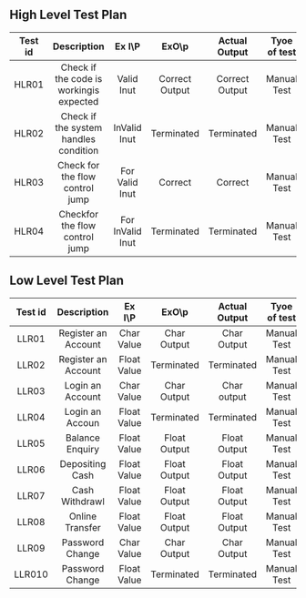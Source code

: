 ## High Level Test Plan
|Test id|Description|Ex I\P|ExO\p|Actual Output|Tyoe of test|
|:-:|:--:|:-:|:--:|:-:|:--:|
|HLR01|Check if the code is workingis expected|Valid Inut|Correct Output|Correct Output|Manual Test|
|HLR02|Check if the system handles condition|InValid Inut|Terminated|Terminated|Manual Test|
|HLR03|Check for the flow control jump|For Valid Inut|Correct|Correct|Manual Test|
|HLR04|Checkfor the flow control jump|For InValid Inut|Terminated|Terminated|Manual Test|
## Low Level Test Plan 
|Test id|Description|Ex I\P|ExO\p|Actual Output|Tyoe of test|
|:-:|:--:|:-:|:--:|:-:|:--:|
|LLR01|Register an Account|Char Value|Char Output|Char Output|Manual Test|
|LLR02|Register an Account|Float Value|Terminated|Terminated|Manual Test|
|LLR03|Login an Account|Char Value|Char Output|Char output|Manual Test|
|LLR04|Login an Accoun|Float Value|Terminated|Terminated|Manual Test|
|LLR05|Balance Enquiry|Float Value|Float Output|Float Output|Manual Test|
|LLR06|Depositing Cash|Float Value|Float Output|Float Output|Manual Test|
|LLR07|Cash Withdrawl|Float Value|Float Output|Float Output|Manual Test|
|LLR08|Online Transfer|Float Value|Float Output|Float Output|Manual Test|
|LLR09|Password Change|Char Value|Char Output|Char Output|Manual Test|
|LLR010|Password Change|Float Value|Terminated|Terminated|Manual Test|
